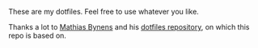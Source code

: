 These are my dotfiles. Feel free to use whatever you like.

Thanks a lot to
[Mathias Bynens](https://github.com/mathiasbynens)
and his [dotfiles repository](https://github.com/mathiasbynens/dotfiles), on
which this repo is based on.

